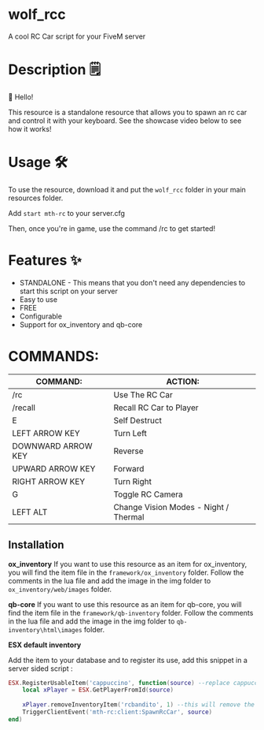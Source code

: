 # wolf_rcc
A cool RC Car script for your FiveM server

# Description :spiral_notepad:

:wave:  Hello!

This resource is a standalone resource that allows you to spawn an rc car and control it with your keyboard. See the showcase video below to see how it works!

# Usage :hammer_and_wrench:

To use the resource, download it and put the `wolf_rcc` folder in your main resources folder.

Add `start mth-rc` to your server.cfg

Then, once you're in game, use the command /rc to get started!

# Features :sparkles:

* STANDALONE - This means that you don't need any dependencies to start this script on your server
* Easy to use
* FREE
* Configurable
* Support for ox_inventory and qb-core

# COMMANDS:

|COMMAND: | ACTION:|
|---|---|
| /rc | Use The RC Car |
| /recall | Recall RC Car to Player |
| E | Self Destruct |
| LEFT ARROW KEY | Turn Left |
| DOWNWARD ARROW KEY | Reverse |
| UPWARD ARROW KEY | Forward |
| RIGHT ARROW KEY | Turn Right |
| G | Toggle RC Camera |
| LEFT ALT | Change Vision Modes - Night / Thermal |

## Installation

**ox_inventory**
If you want to use this resource as an item for ox_inventory, you will find the item file in the `framework/ox_inventory` folder.
Follow the comments in the lua file and add the image in the img folder to `ox_inventory/web/images` folder.

**qb-core**
If you want to use this resource as an item for qb-core, you will find the item file in the `framework/qb-inventory` folder.
Follow the comments in the lua file and add the image in the img folder to `qb-inventory\html\images` folder.

**ESX default inventory**

Add the item to your database and to register its use, add this snippet in a server sided script : 


```lua
ESX.RegisterUsableItem('cappuccino', function(source) --replace cappuccino for your id of the item which you add to the database
    local xPlayer = ESX.GetPlayerFromId(source)
    
    xPlayer.removeInventoryItem('rcbandito', 1) --this will remove the item after the use
    TriggerClientEvent('mth-rc:client:SpawnRcCar', source)
end)
```
